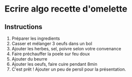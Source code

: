 # Ecrire algo recette d'omelette

## Instructions

1. Préparer les ingredients
2. Casser et mélanger 3 oeufs dans un bol
3. Ajouter les herbes, sel, poivre selon votre convenance
4. Faire préchauffer la poele sur feu doux
5. Ajouter du beurre
6. Ajouter les oeufs, faire cuire pendant 8min
7. C'est prêt ! Ajouter un peu de persil pour la présentation.

